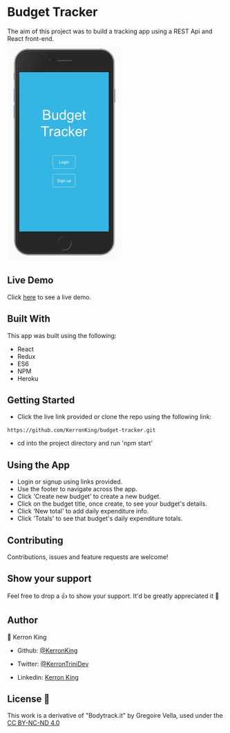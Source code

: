# Budget Tracker

The aim of this project was to build a tracking app using a REST Api and React front-end.

![Budget-Tracker-App](public/BTScreencap.jpg)

## Live Demo

Click [here](https://king-budget-tracker.herokuapp.com/) to see a live demo.

## Built With

This app was built using the following:
- React
- Redux
- ES6
- NPM
- Heroku

## Getting Started

* Click the live link provided or clone the repo using the following link:

```
https://github.com/KerronKing/budget-tracker.git
```

* cd into the project directory and run 'npm start'

## Using the App

* Login or signup using links provided.
* Use the footer to navigate across the app.
* Click 'Create new budget' to create a new budget.
* Click on the budget title, once create, to see your budget's details.
* Click 'New total' to add daily expenditure info.
* Click 'Totals' to see that budget's daily expenditure totals.

## Contributing

Contributions, issues and feature requests are welcome!

## Show your support

Feel free to drop a :+1: to show your support. It'd be greatly appreciated it :pray:

## Author

:bust_in_silhouette: Kerron King

* Github: [@KerronKing](https://github.com/KerronKing)

* Twitter: [@KerronTriniDev](https://twitter.com/kerrontrinidev)

* Linkedin: [Kerron King](linkedin.com/in/kerron-shawn-king)

## License :memo:

This work is a derivative of "Bodytrack.it" by Gregoire Vella, used under
the [CC BY-NC-ND 4.0](https://creativecommons.org/licenses/by-nc-nd/4.0/)